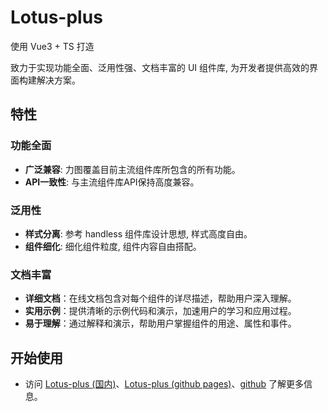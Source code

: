 # Lotus-plus

使用 Vue3 + TS 打造

致力于实现功能全面、泛用性强、文档丰富的 UI 组件库, 为开发者提供高效的界面构建解决方案。

## 特性

### 功能全面
- **广泛兼容**: 力图覆盖目前主流组件库所包含的所有功能。
- **API一致性**: 与主流组件库API保持高度兼容。

### 泛用性
- **样式分离**: 参考 handless 组件库设计思想, 样式高度自由。
- **组件细化**: 细化组件粒度, 组件内容自由搭配。

### 文档丰富
- **详细文档**：在线文档包含对每个组件的详尽描述，帮助用户深入理解。
- **实用示例**：提供清晰的示例代码和演示，加速用户的学习和应用过程。
- **易于理解**：通过解释和演示，帮助用户掌握组件的用途、属性和事件。

## 开始使用

- 访问 [Lotus-plus (国内)](https://lotus-plus.rooon-k.top)、[Lotus-plus (github pages)](https://rooon-k.github.io/lotus-plus/)、[github](https://github.com/Rooon-K/lotus-plus) 了解更多信息。